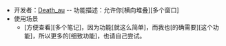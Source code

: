 - 开发者：[Death_au](https://link.zhihu.com/?target=https%3A//github.com/deathau) -- 功能描述：允许你[横向堆叠][多个窗口]
- 使用场景
    - [方便查看][多个笔记]，因为功能[就这么简单]，而我也[的确需要][这个功能]，所以更多的[细致功能]，也请自己尝试。
